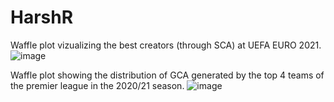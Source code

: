 # HarshR

Waffle plot vizualizing the best creators (through SCA) at UEFA EURO 2021.
![image](https://user-images.githubusercontent.com/87293901/125430534-06a5e406-b198-40af-af97-6b77ee8e94c8.png)


Waffle plot showing the distribution of GCA generated by the top 4 teams of the premier league in the 2020/21 season.
![image](https://user-images.githubusercontent.com/87293901/125266716-b7af1f80-e323-11eb-994f-51db36d408d1.png)
